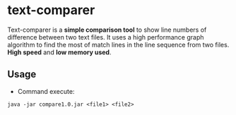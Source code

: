 # text-comparer

Text-comparer is a **simple comparison tool** to show line numbers of difference between two text files.
It uses a high performance graph algorithm to find the most of match lines in the line sequence from two files.
**High speed** and **low memory used**.

## Usage

* Command execute:
```
java -jar compare1.0.jar <file1> <file2>
```